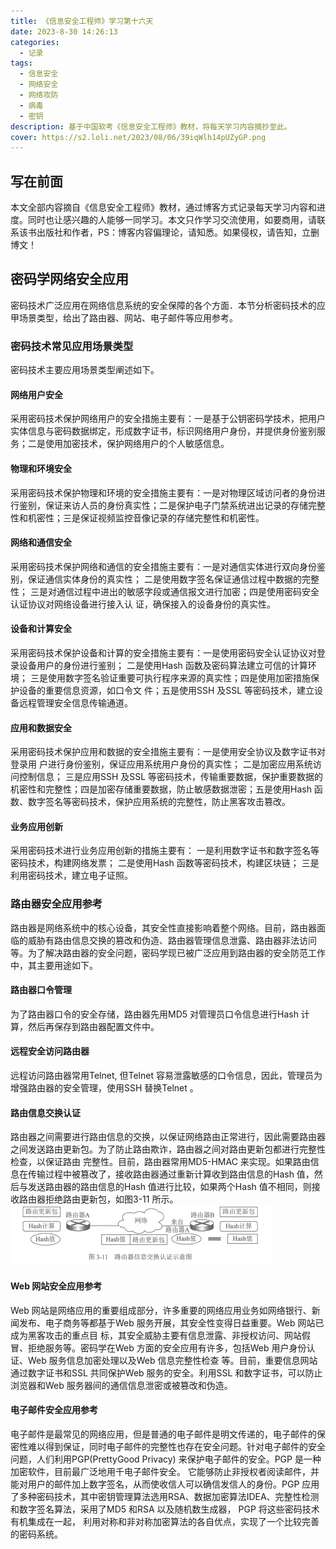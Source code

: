 ```yaml
---
title: 《信息安全工程师》学习第十六天
date: 2023-8-30 14:26:13
categories:
  - 记录
tags:
  - 信息安全
  - 网络安全
  - 网络攻防
  - 病毒
  - 密钥
description: 基于中国软考《信息安全工程师》教材，将每天学习内容摘抄至此。
cover: https://s2.loli.net/2023/08/06/39iqWlh14pUZyGP.png
---
```

## 写在前面
本文全部内容摘自《信息安全工程师》教材，通过博客方式记录每天学习内容和进度。同时也让感兴趣的人能够一同学习。本文只作学习交流使用，如要商用，请联系该书出版社和作者，PS：博客内容偏理论，请知悉。如果侵权，请告知，立删博文！
## 密码学网络安全应用
密码技术广泛应用在网络信息系统的安全保障的各个方面．本节分析密码技术的应甲场景类型，给出了路由器、网站、电子邮件等应用参考。
### 密码技术常见应用场景类型
密码技术主要应用场景类型阐述如下。
#### 网络用户安全
采用密码技术保护网络用户的安全措施主要有：一是基于公钥密码学技术，把用户实体信息与密码数据绑定，形成数字证书，标识网络用户身份，并提供身份鉴别服务；二是使用加密技术，保护网络用户的个人敏感信息。
#### 物理和环境安全
采用密码技术保护物理和环境的安全措施主要有：一是对物理区域访问者的身份进行鉴别，保证来访人员的身份真实性；二是保护电子门禁系统进出记录的存储完整性和机密性；三是保证视频监控音像记录的存储完整性和机密性。
#### 网络和通信安全
采用密码技术保护网络和通信的安全措施主要有：一是对通信实体进行双向身份鉴别，保证通信实体身份的真实性； 二是使用数字签名保证通信过程中数据的完整性； 三是对通信过程中进出的敏感字段或通信报文进行加密；四是使用密码安全认证协议对网络设备进行接入认
证，确保接入的设备身份的真实性。
#### 设备和计算安全
采用密码技术保护设备和计算的安全措施主要有：一是使用密码安全认证协议对登录设备用户的身份进行鉴别； 二是使用Hash 函数及密码算法建立可信的计算环境； 三是使用数字签名验证重要可执行程序来源的真实性；四是使用加密措施保护设备的重要信息资源，如口令文
件；五是使用SSH 及SSL 等密码技术，建立设备远程管理安全信息传输通道。
####  应用和数据安全
采用密码技术保护应用和数据的安全措施主要有：一是使用安全协议及数字证书对登录用
户进行身份鉴别，保证应用系统用户身份的真实性； 二是加密应用系统访问控制信息； 三是应用SSH 及SSL 等密码技术，传输重要数据，保护重要数据的机密性和完整性；四是加密存储重要数据，防止敏感数据泄密；五是使用Hash 函数、数字签名等密码技术，保护应用系统的完整性，防止黑客攻击篡改。
#### 业务应用创新
采用密码技术进行业务应用创新的措施主要有： 一是利用数字证书和数字签名等密码技术，构建网络发票； 二是使用Hash 函数等密码技术，构建区块链； 三是利用密码技术，建立电子证照。
### 路由器安全应用参考
路由器是网络系统中的核心设备，其安全性直接影响着整个网络。目前，路由器面临的威胁有路由信息交换的篡改和伪造、路由器管理信息泄露、路由器非法访问等。为了解决路由器的安全问题，密码学现已被广泛应用到路由器的安全防范工作中，其主要用途如下。
#### 路由器口令管理
为了路由器口令的安全存储，路由器先用MD5 对管理员口令信息进行Hash 计算，然后再保存到路由器配置文件中。
#### 远程安全访问路由器
远程访问路由器常用Telnet, 但Telnet 容易泄露敏感的口令信息，因此，管理员为增强路由器的安全管理，使用SSH 替换Telnet 。
#### 路由信息交换认证
路由器之间需要进行路由信息的交换，以保证网络路由正常进行，因此需要路由器之间发送路由更新包。为了防止路由欺诈，路由器之间对路由更新包都进行完整性检查，以保证路由
完整性。目前，路由器常用MD5-HMAC 来实现。如果路由信息在传输过程中被篡改了，接收路由器通过重新计算收到路由信息的Hash 值，然后与发送路由器的路由信息的Hash 值进行比较，如果两个Hash 值不相同，则接收路由器拒绝路由更新包，如图3-11 所示。
![](https://raw.githubusercontent.com/brvchaos/image/main/20230830143346.png)
#### Web 网站安全应用参考
Web 网站是网络应用的重要组成部分，许多重要的网络应用业务如网络银行、新闻发布、电子商务等都基于Web 服务开展，其安全性变得日益重要。Web 网站已成为黑客攻击的重点目
标，其安全威胁主要有信息泄露、非授权访问、网站假冒、拒绝服务等。密码学在Web 方面的安全应用有许多，包括Web 用户身份认证、Web 服务信息加密处理以及Web 信息完整性检查
等。目前，重要信息网站通过数字证书和SSL 共同保护Web 服务的安全。利用SSL 和数字证书，可以防止浏览器和Web 服务器间的通信信息泄密或被篡改和伪造。
#### 电子邮件安全应用参考
电子邮件是最常见的网络应用，但是普通的电子邮件是明文传递的，电子邮件的保密性难以得到保证，同时电子邮件的完整性也存在安全问题。针对电子邮件的安全问题，人们利用PGP(PrettyGood Privacy) 来保护电子邮件的安全。PGP 是一种加密软件，目前最广泛地用千电子邮件安全。
它能够防止非授权者阅读邮件，并能对用户的邮件加上数字签名，从而使收信人可以确信发信人的身份。PGP 应用了多种密码技术，其中密钥管理算法选用RSA、数据加密算法IDEA、完整性检测和数字签名算法，采用了MD5 和RSA 以及随机数生成器， PGP 将这些密码技术有机集成在一起，
利用对称和非对称加密算法的各自优点，实现了一个比较完善的密码系统。
